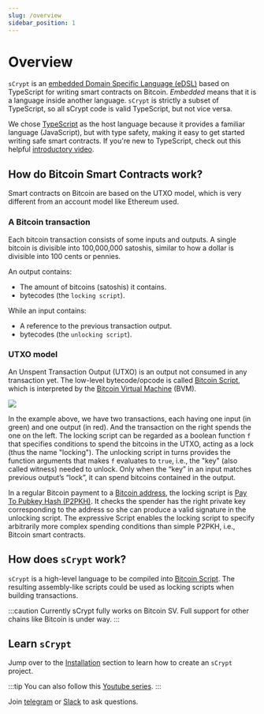 ```yaml
---
slug: /overview
sidebar_position: 1
---
```


# Overview

`sCrypt` is an [embedded Domain Specific Language (eDSL)](https://en.wikipedia.org/wiki/Domain-specific_language#External_and_Embedded_Domain_Specific_Languages) based on TypeScript for writing smart contracts on Bitcoin. *Embedded* means that it is a language inside another language. `sCrypt` is strictly a subset of TypeScript, so all sCrypt code is valid TypeScript, but not vice versa.

We chose [TypeScript](https://www.typescriptlang.org) as the host language because it provides a familiar language (JavaScript), but with type safety, making it easy to get started writing safe smart contracts. If you're new to TypeScript, check out this helpful [introductory video](https://www.youtube.com/watch?v=ahCwqrYpIuM).


## How do Bitcoin Smart Contracts work?

Smart contracts on Bitcoin are based on the UTXO model, which is very different from an account model like Ethereum used.

### A Bitcoin transaction

Each bitcoin transaction consists of some inputs and outputs.
A single bitcoin is divisible into 100,000,000 satoshis, similar to how a dollar is divisible into 100 cents or pennies.

An output contains:

- The amount of bitcoins (satoshis) it contains.
- bytecodes (the `locking script`).

While an input contains:

- A reference to the previous transaction output.
- bytecodes (the `unlocking script`).

### UTXO model

An Unspent Transaction Output (UTXO) is an output not consumed in any transaction yet. The low-level bytecode/opcode is called [Bitcoin Script](https://wiki.bitcoinsv.io/index.php/Script), which is interpreted by the [Bitcoin Virtual Machine](https://xiaohuiliu.medium.com/introduction-to-bitcoin-smart-contracts-9c0ea37dc757) (BVM).

![](../static/img/utxo.jpg)

In the example above, we have two transactions, each having one input (in green) and one output (in red). And the transaction on the right spends the one on the left.
The locking script can be regarded as a boolean function `f` that specifies conditions to spend the bitcoins in the UTXO, acting as a lock (thus the name "locking").
The unlocking script in turns provides the function arguments that makes `f` evaluates to `true`, i.e., the "key" (also called witness) needed to unlock.
Only when the “key” in an input matches previous output’s “lock”, it can spend bitcoins contained in the output.

In a regular Bitcoin payment to a [Bitcoin address](https://wiki.bitcoinsv.io/index.php/Bitcoin_address), the locking script is [Pay To Pubkey Hash (P2PKH)](https://learnmeabitcoin.com/technical/p2pkh). It checks the spender has the right private key corresponding to the address so she can produce a valid signature in the unlocking script. The expressive Script enables the locking script to specify arbitrarily more complex spending conditions than simple P2PKH, i.e., Bitcoin smart contracts.

## How does `sCrypt` work?

`sCrypt` is a high-level language to be compiled into [Bitcoin Script](https://wiki.bitcoinsv.io/index.php/Script). The resulting assembly-like scripts could be used as locking scripts when building transactions.

:::caution
Currently sCrypt fully works on Bitcoin SV. Full support for other chains like Bitcoin is under way.
:::

## Learn `sCrypt`

Jump over to the [Installation](./installation.md) section to learn how to create an `sCrypt` project.

:::tip
You can also follow this [Youtube series](https://www.youtube.com/playlist?list=PL0Kn1t30VSpGcbwN-bcbU1-x0fRAoq-GI).
:::

Join [telegram](https://t.me/joinchat/GwaRAxKT16JjXyHt5PuhHw) or [Slack](https://join.slack.com/t/scryptworkspace/shared_invite/enQtNzQ1OTMyNDk1ODU3LTJmYjE5MGNmNDZhYmYxZWM4ZGY2MTczM2NiNTIxYmFhNTVjNjE5MGYwY2UwNDYxMTQyNGU2NmFkNTY5MmI1MWM) to ask questions.

